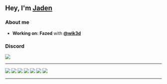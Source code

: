 Hey, I'm [Jaden](https://github.com/7vden)
----------------------------------------------------------


### About me

-  **Working on:** **__Fazed__** with [**@wik3d**](https://github.com/wik3d)

### Discord

[<img src="https://img.shields.io/badge/discord-%237289DA.svg?&style=for-the-badge&logo=discord&label=7vden%230&logoColor=FFFFFF&color=2f3136" />](https://discordapp.com/users/930168202892292096)

---

[<img src="https://img.shields.io/badge/javascript-%23323330.svg?style=for-the-badge&logo=javascript&logoColor=%23F7DF1E" />](https://www.javascript.com/)
[<img src="https://shields.io/badge/TypeScript-3178C6?logo=TypeScript&logoColor=FFF&style=for-the-badge" />](https://www.typescriptlang.org/) 
[<img src="https://img.shields.io/badge/python-3670A0?style=for-the-badge&logo=python&logoColor=ffdd54" />](https://www.python.org/)
[<img src="https://img.shields.io/badge/MongoDB-%234ea94b.svg?style=for-the-badge&logo=mongodb&logoColor=white"/>](https://www.mongodb.com/)
[<img src="https://img.shields.io/badge/node.js-6DA55F?style=for-the-badge&logo=node.js&logoColor=white"/>](https://nodejs.org/en/) 
[<img src="https://img.shields.io/badge/html5-%23E34F26.svg?style=for-the-badge&logo=html5&logoColor=white"/>](https://www.w3schools.com/html/) 
[<img src="https://img.shields.io/badge/Visual%20Studio%20Code-0078d7.svg?style=for-the-badge&logo=visual-studio-code&logoColor=white"/>](https://code.visualstudio.com/) 



----------------------------------------------------------

